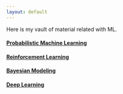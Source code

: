 ```yaml
---
layout: default
---
```

Here is my vault of material related with ML. 

#### [Probabilistic Machine Learning](./PML.html)
#### [Reinforcement Learning](./RL.html)
#### [Bayesian Modeling](./bayesian.html)
#### [Deep Learning](./DeepL.html)



